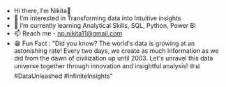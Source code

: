 -  Hi there, I’m Nikita👋
- 👀 I’m interested in Transforming data into Intuitive insights
- 🌱 I’m currently learning Analytical Skills, SQL, Python, Power BI
- 📫 Reach me - np.nikita11@gmail.com
- 😁 Fun Fact : "Did you know? The world's data is growing at an astonishing rate! Every two days, we create as much information as we did from the dawn of civilization up until 2003. Let's unravel this data universe together through innovation and insightful analysis! 🌐📊 #DataUnleashed #InfiniteInsights"

<!---
Nikita-Pawar411/Nikita-Pawar411 is a ✨ special ✨ repository because its `README.md` (this file) appears on your GitHub profile.
You can click the Preview link to take a look at your changes.
--->

